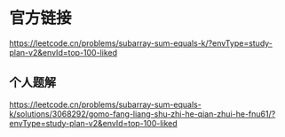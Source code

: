 # 官方链接
https://leetcode.cn/problems/subarray-sum-equals-k/?envType=study-plan-v2&envId=top-100-liked

## 个人题解
https://leetcode.cn/problems/subarray-sum-equals-k/solutions/3068292/gomo-fang-liang-shu-zhi-he-qian-zhui-he-fnu61/?envType=study-plan-v2&envId=top-100-liked